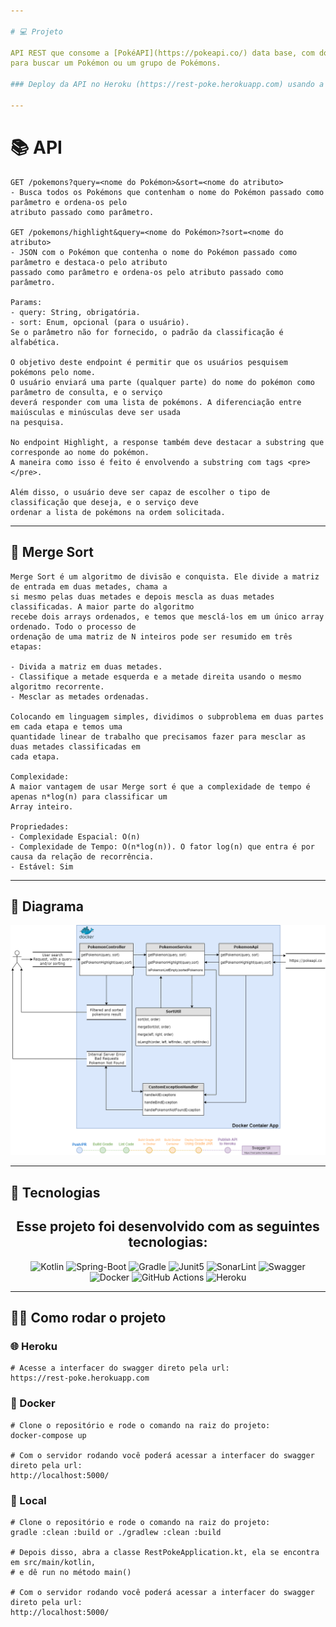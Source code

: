 ```yaml
---

# 💻 Projeto

API REST que consome a [PokéAPI](https://pokeapi.co/) data base, com dois endpoints que o usuário passa um parâmetro
para buscar um Pokémon ou um grupo de Pokémons.

### Deploy da API no Heroku (https://rest-poke.herokuapp.com) usando a interface do Swagger.

---
```


# 📚 API

    GET /pokemons?query=<nome do Pokémon>&sort=<nome do atributo> 
    - Busca todos os Pokémons que contenham o nome do Pokémon passado como parâmetro e ordena-os pelo
    atributo passado como parâmetro.
    
    GET /pokemons/highlight&query=<nome do Pokémon>?sort=<nome do atributo> 
    - JSON com o Pokémon que contenha o nome do Pokémon passado como parâmetro e destaca-o pelo atributo
    passado como parâmetro e ordena-os pelo atributo passado como parâmetro.

    Params:
    - query: String, obrigatória.
    - sort: Enum, opcional (para o usuário). 
    Se o parâmetro não for fornecido, o padrão da classificação é alfabética.

    O objetivo deste endpoint é permitir que os usuários pesquisem pokémons pelo nome. 
    O usuário enviará uma parte (qualquer parte) do nome do pokémon como parâmetro de consulta, e o serviço 
    deverá responder com uma lista de pokémons. A diferenciação entre maiúsculas e minúsculas deve ser usada
    na pesquisa.

    No endpoint Highlight, a response também deve destacar a substring que corresponde ao nome do pokémon. 
    A maneira como isso é feito é envolvendo a substring com tags <pre> </pre>.

    Além disso, o usuário deve ser capaz de escolher o tipo de classificação que deseja, e o serviço deve 
    ordenar a lista de pokémons na ordem solicitada.

---

## 🔀 Merge Sort

    Merge Sort é um algoritmo de divisão e conquista. Ele divide a matriz de entrada em duas metades, chama a
    si mesmo pelas duas metades e depois mescla as duas metades classificadas. A maior parte do algoritmo
    recebe dois arrays ordenados, e temos que mesclá-los em um único array ordenado. Todo o processo de
    ordenação de uma matriz de N inteiros pode ser resumido em três etapas:

    - Divida a matriz em duas metades.
    - Classifique a metade esquerda e a metade direita usando o mesmo algoritmo recorrente.
    - Mesclar as metades ordenadas.

    Colocando em linguagem simples, dividimos o subproblema em duas partes em cada etapa e temos uma
    quantidade linear de trabalho que precisamos fazer para mesclar as duas metades classificadas em 
    cada etapa.
    
    Complexidade:
    A maior vantagem de usar Merge sort é que a complexidade de tempo é apenas n*log(n) para classificar um
    Array inteiro.
    
    Propriedades:
    - Complexidade Espacial: O(n)
    - Complexidade de Tempo: O(n*log(n)). O fator log(n) que entra é por causa da relação de recorrência.
    - Estável: Sim

---

## 📃 Diagrama

<p align="center">
  <img alt="Diagrama" src=".github/App.drawio.png">
</p>

---

## 🚀 Tecnologias

<h2 align="center">Esse projeto foi desenvolvido com as seguintes tecnologias:</h2>

<p align="center">
  <img alt="Kotlin" src="https://img.shields.io/badge/Kotlin-0095D5?&style=for-the-badge&logo=kotlin&logoColor=white">
  <img alt="Spring-Boot" src="https://img.shields.io/badge/Spring_Boot-F2F4F9?style=for-the-badge&logo=spring-boot">
  <img alt="Gradle" src="https://img.shields.io/badge/Gradle-02303A.svg?style=for-the-badge&logo=Gradle&logoColor=white">
  <img alt="Junit5" src="https://img.shields.io/badge/Junit5-25A162?style=for-the-badge&logo=junit5&logoColor=white">
  <img alt="SonarLint" src="https://img.shields.io/badge/SonarLint-CB2029?style=for-the-badge&logo=sonarlint&logoColor=white">
  <img alt="Swagger" src="https://img.shields.io/badge/Swagger-85EA2D?style=for-the-badge&logo=Swagger&logoColor=white">
  <img alt="Docker" src="https://img.shields.io/badge/docker-%230db7ed.svg?style=for-the-badge&logo=docker&logoColor=white">
  <img alt="GitHub Actions" src="https://img.shields.io/badge/github%20actions-%232671E5.svg?style=for-the-badge&logo=githubactions&logoColor=white">
  <img alt="Heroku" src="https://img.shields.io/badge/Heroku-430098?style=for-the-badge&logo=heroku&logoColor=white">
</p>

---

## 👨‍💻 Como rodar o projeto

### 🌐 Heroku

```
# Acesse a interfacer do swagger direto pela url:
https://rest-poke.herokuapp.com
```

### 🐳 Docker

```
# Clone o repositório e rode o comando na raiz do projeto:
docker-compose up

# Com o servidor rodando você poderá acessar a interfacer do swagger direto pela url:
http://localhost:5000/
```

### 🔨 Local

```
# Clone o repositório e rode o comando na raiz do projeto:
gradle :clean :build or ./gradlew :clean :build

# Depois disso, abra a classe RestPokeApplication.kt, ela se encontra em src/main/kotlin, 
# e dê run no método main()

# Com o servidor rodando você poderá acessar a interfacer do swagger direto pela url:
http://localhost:5000/
```